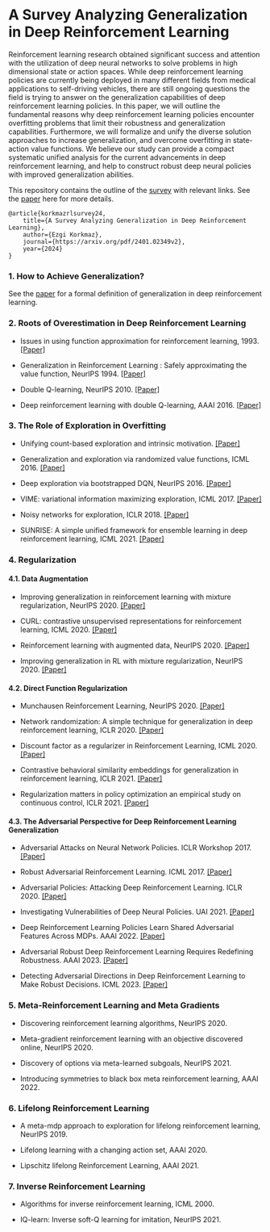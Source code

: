 # A Survey Analyzing Generalization in Deep Reinforcement Learning

Reinforcement learning research obtained significant success and attention with the utilization of deep neural networks to solve problems in high dimensional state or action spaces. While deep reinforcement learning policies are currently being deployed in many different fields from medical applications to self-driving vehicles, there are still ongoing questions the field is trying to answer on the generalization capabilities of deep reinforcement learning policies. In this paper, we will outline the fundamental reasons why deep reinforcement learning policies encounter overfitting problems that limit their robustness and generalization capabilities. Furthermore, we will formalize and unify the diverse solution approaches to increase generalization, and overcome overfitting in state-action value functions. We believe our study can provide a compact systematic unified analysis for the current advancements in deep reinforcement learning, and help to construct robust deep neural policies with improved generalization abilities. 


This repository contains the outline of the [survey](https://arxiv.org/pdf/2401.02349v2) with relevant links. See the [paper](https://arxiv.org/pdf/2401.02349v2) here for more details.



```
@article{korkmazrlsurvey24,
    title={A Survey Analyzing Generalization in Deep Reinforcement Learning},
    author={Ezgi Korkmaz},
    journal={https://arxiv.org/pdf/2401.02349v2},
    year={2024}
}
```



### 1. How to Achieve Generalization?
See the [paper](https://arxiv.org/pdf/2401.02349.pdf) for a formal definition of generalization in deep reinforcement learning.


### 2. Roots of Overestimation in Deep Reinforcement Learning

+ Issues in using function approximation for reinforcement learning, 1993.
[[Paper]](https://www.ri.cmu.edu/pub_files/pub1/thrun_sebastian_1993_1/thrun_sebastian_1993_1.pdf)
  
+ Generalization in Reinforcement Learning : Safely approximating the value function, NeurIPS 1994.
[[Paper]](https://proceedings.neurips.cc/paper_files/paper/1994/file/ef50c335cca9f340bde656363ebd02fd-Paper.pdf)
  
+ Double Q-learning, NeurIPS 2010.
[[Paper]](https://proceedings.neurips.cc/paper_files/paper/2010/file/091d584fced301b442654dd8c23b3fc9-Paper.pdf)

+ Deep reinforcement learning with double Q-learning, AAAI 2016.
[[Paper]](https://arxiv.org/pdf/1509.06461.pdf)

### 3. The Role of Exploration in Overfitting

+ Unifying count-based exploration and intrinsic motivation.
[[Paper]](https://dl.acm.org/doi/pdf/10.5555/3157096.3157262)

+ Generalization and exploration via randomized value functions, ICML 2016.
[[Paper]](https://proceedings.mlr.press/v48/osband16.pdf)

+ Deep exploration via bootstrapped DQN, NeurIPS 2016.
[[Paper]](https://papers.nips.cc/paper_files/paper/2016/file/8d8818c8e140c64c743113f563cf750f-Paper.pdf)

+ VIME: variational information maximizing exploration, ICML 2017.
[[Paper]](https://dl.acm.org/doi/pdf/10.5555/3157096.3157221)

+ Noisy networks for exploration, ICLR 2018.
[[Paper]](https://openreview.net/pdf?id=rywHCPkAW)

+ SUNRISE: A simple unified framework for ensemble learning in deep reinforcement learning, ICML 2021.
[[Paper]](https://proceedings.mlr.press/v139/lee21g/lee21g.pdf)


### 4. Regularization

#### 4.1.  Data Augmentation

+ Improving generalization in reinforcement learning with mixture regularization, NeurIPS 2020.
[[Paper]](https://proceedings.neurips.cc/paper/2020/file/5a751d6a0b6ef05cfe51b86e5d1458e6-Paper.pdf) 

+ CURL: contrastive unsupervised representations for reinforcement learning, ICML 2020.
[[Paper]](https://proceedings.mlr.press/v119/laskin20a/laskin20a.pdf)

+ Reinforcement learning with augmented data, NeurIPS 2020.
[[Paper]](https://proceedings.neurips.cc/paper/2020/file/e615c82aba461681ade82da2da38004a-Paper.pdf)

+ Improving generalization in RL with mixture regularization, NeurIPS 2020.
[[Paper]](https://proceedings.neurips.cc/paper/2020/file/5a751d6a0b6ef05cfe51b86e5d1458e6-Paper.pdf)






#### 4.2. Direct Function Regularization

+ Munchausen Reinforcement Learning, NeurIPS 2020.
[[Paper]](https://proceedings.neurips.cc/paper/2020/file/2c6a0bae0f071cbbf0bb3d5b11d90a82-Paper.pdf)

+ Network randomization: A simple technique for generalization in deep reinforcement learning, ICLR 2020.
[[Paper]](https://openreview.net/pdf?id=HJgcvJBFvB)

+ Discount factor as a regularizer in Reinforcement Learning, ICML 2020.
[[Paper]](https://proceedings.mlr.press/v119/amit20a/amit20a.pdf)

+ Contrastive behavioral similarity embeddings for generalization in reinforcement learning, ICLR 2021.
[[Paper]](https://openreview.net/pdf?id=qda7-sVg84)

+ Regularization matters in policy optimization an empirical study on continuous control, ICLR 2021.
[[Paper]](https://openreview.net/pdf?id=yr1mzrH3IC)

#### 4.3. The Adversarial Perspective for Deep Reinforcement Learning Generalization

+ Adversarial Attacks on Neural Network Policies. ICLR Workshop 2017. [[Paper]](https://openreview.net/pdf?id=ryvlRyBKl)

+ Robust Adversarial Reinforcement Learning. ICML 2017. [[Paper]](http://proceedings.mlr.press/v70/pinto17a/pinto17a.pdf)

+ Adversarial Policies: Attacking Deep Reinforcement Learning. ICLR 2020. [[Paper]](https://openreview.net/pdf?id=HJgEMpVFwB)

+ Investigating Vulnerabilities of Deep Neural Policies. UAI 2021. [[Paper]](https://proceedings.mlr.press/v161/korkmaz21a.html)

+ Deep Reinforcement Learning Policies Learn Shared Adversarial Features Across MDPs. AAAI 2022. [[Paper]](https://aaai.org/papers/07229-deep-reinforcement-learning-policies-learn-shared-adversarial-features-across-mdps/)

+ Adversarial Robust Deep Reinforcement Learning Requires Redefining Robustness. AAAI 2023. [[Paper]](https://ojs.aaai.org/index.php/AAAI/article/view/26009)

+ Detecting Adversarial Directions in Deep Reinforcement Learning to Make Robust Decisions. ICML 2023. [[Paper]](https://proceedings.mlr.press/v202/korkmaz23a.html)



### 5. Meta-Reinforcement Learning and Meta Gradients

+ Discovering reinforcement learning algorithms, NeurIPS 2020.
  
+ Meta-gradient reinforcement learning with an objective discovered online, NeurIPS 2020.
  
+ Discovery of options via meta-learned subgoals, NeurIPS 2021.
  
+ Introducing symmetries to black box meta reinforcement learning, AAAI 2022.

### 6. Lifelong Reinforcement Learning

+ A meta-mdp approach to exploration for lifelong reinforcement learning, NeurIPS 2019.
  
+ Lifelong learning with a changing action set, AAAI 2020.
  
+ Lipschitz lifelong Reinforcement Learning, AAAI 2021.

### 7. Inverse Reinforcement Learning

+ Algorithms for inverse reinforcement learning, ICML 2000.
  
+ IQ-learn: Inverse soft-Q learning for imitation, NeurIPS 2021.
